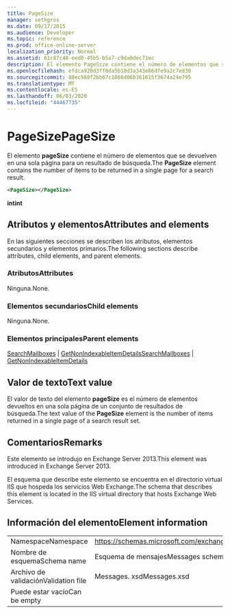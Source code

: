 ```yaml
---
title: PageSize
manager: sethgros
ms.date: 09/17/2015
ms.audience: Developer
ms.topic: reference
ms.prod: office-online-server
localization_priority: Normal
ms.assetid: 61c87c48-eed0-45b5-b5a7-c9da0dec71ec
description: El elemento PageSize contiene el número de elementos que se devuelven en una sola página para un resultado de búsqueda.
ms.openlocfilehash: efdca920d3ff0da5b10d3a343e86dfe9a2c7ed30
ms.sourcegitcommit: 88ec988f2bb67c1866d06b361615f3674a24e795
ms.translationtype: MT
ms.contentlocale: es-ES
ms.lasthandoff: 06/03/2020
ms.locfileid: "44467735"
---
```

# <a name="pagesize"></a><span data-ttu-id="3c46a-103">PageSize</span><span class="sxs-lookup"><span data-stu-id="3c46a-103">PageSize</span></span>

<span data-ttu-id="3c46a-104">El elemento **pageSize** contiene el número de elementos que se devuelven en una sola página para un resultado de búsqueda.</span><span class="sxs-lookup"><span data-stu-id="3c46a-104">The **PageSize** element contains the number of items to be returned in a single page for a search result.</span></span> 
  
```XML
<PageSize></PageSize>
```

 <span data-ttu-id="3c46a-105">**int**</span><span class="sxs-lookup"><span data-stu-id="3c46a-105">**int**</span></span>
## <a name="attributes-and-elements"></a><span data-ttu-id="3c46a-106">Atributos y elementos</span><span class="sxs-lookup"><span data-stu-id="3c46a-106">Attributes and elements</span></span>

<span data-ttu-id="3c46a-107">En las siguientes secciones se describen los atributos, elementos secundarios y elementos primarios.</span><span class="sxs-lookup"><span data-stu-id="3c46a-107">The following sections describe attributes, child elements, and parent elements.</span></span>
  
### <a name="attributes"></a><span data-ttu-id="3c46a-108">Atributos</span><span class="sxs-lookup"><span data-stu-id="3c46a-108">Attributes</span></span>

<span data-ttu-id="3c46a-109">Ninguna.</span><span class="sxs-lookup"><span data-stu-id="3c46a-109">None.</span></span>
  
### <a name="child-elements"></a><span data-ttu-id="3c46a-110">Elementos secundarios</span><span class="sxs-lookup"><span data-stu-id="3c46a-110">Child elements</span></span>

<span data-ttu-id="3c46a-111">Ninguna.</span><span class="sxs-lookup"><span data-stu-id="3c46a-111">None.</span></span>
  
### <a name="parent-elements"></a><span data-ttu-id="3c46a-112">Elementos principales</span><span class="sxs-lookup"><span data-stu-id="3c46a-112">Parent elements</span></span>

<span data-ttu-id="3c46a-113">[SearchMailboxes](searchmailboxes.md)  |  [GetNonIndexableItemDetails](getnonindexableitemdetails.md)</span><span class="sxs-lookup"><span data-stu-id="3c46a-113">[SearchMailboxes](searchmailboxes.md) | [GetNonIndexableItemDetails](getnonindexableitemdetails.md)</span></span>
  
## <a name="text-value"></a><span data-ttu-id="3c46a-114">Valor de texto</span><span class="sxs-lookup"><span data-stu-id="3c46a-114">Text value</span></span>

<span data-ttu-id="3c46a-115">El valor de texto del elemento **pageSize** es el número de elementos devueltos en una sola página de un conjunto de resultados de búsqueda.</span><span class="sxs-lookup"><span data-stu-id="3c46a-115">The text value of the **PageSize** element is the number of items returned in a single page of a search result set.</span></span> 
  
## <a name="remarks"></a><span data-ttu-id="3c46a-116">Comentarios</span><span class="sxs-lookup"><span data-stu-id="3c46a-116">Remarks</span></span>

<span data-ttu-id="3c46a-117">Este elemento se introdujo en Exchange Server 2013.</span><span class="sxs-lookup"><span data-stu-id="3c46a-117">This element was introduced in Exchange Server 2013.</span></span>
  
<span data-ttu-id="3c46a-118">El esquema que describe este elemento se encuentra en el directorio virtual IIS que hospeda los servicios Web Exchange.</span><span class="sxs-lookup"><span data-stu-id="3c46a-118">The schema that describes this element is located in the IIS virtual directory that hosts Exchange Web Services.</span></span>
  
## <a name="element-information"></a><span data-ttu-id="3c46a-119">Información del elemento</span><span class="sxs-lookup"><span data-stu-id="3c46a-119">Element information</span></span>

|||
|:-----|:-----|
|<span data-ttu-id="3c46a-120">Namespace</span><span class="sxs-lookup"><span data-stu-id="3c46a-120">Namespace</span></span>  <br/> |https://schemas.microsoft.com/exchange/services/2006/messages  <br/> |
|<span data-ttu-id="3c46a-121">Nombre de esquema</span><span class="sxs-lookup"><span data-stu-id="3c46a-121">Schema name</span></span>  <br/> |<span data-ttu-id="3c46a-122">Esquema de mensajes</span><span class="sxs-lookup"><span data-stu-id="3c46a-122">Messages schema</span></span>  <br/> |
|<span data-ttu-id="3c46a-123">Archivo de validación</span><span class="sxs-lookup"><span data-stu-id="3c46a-123">Validation file</span></span>  <br/> |<span data-ttu-id="3c46a-124">Messages. xsd</span><span class="sxs-lookup"><span data-stu-id="3c46a-124">Messages.xsd</span></span>  <br/> |
|<span data-ttu-id="3c46a-125">Puede estar vacío</span><span class="sxs-lookup"><span data-stu-id="3c46a-125">Can be empty</span></span>  <br/> ||
   

